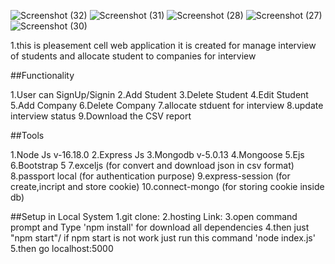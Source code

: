 ![Screenshot (32)](https://github.com/itsAkash1285/Placement-cell-App/assets/111186744/5297a6c7-4276-4a5d-a8cb-e26b72c744f2)
![Screenshot (31)](https://github.com/itsAkash1285/Placement-cell-App/assets/111186744/b746edcc-b9cd-4179-9a31-42dcb8f73445)
![Screenshot (28)](https://github.com/itsAkash1285/Placement-cell-App/assets/111186744/eadd35cb-f6bc-495d-922b-6afd1ea42080)
![Screenshot (27)](https://github.com/itsAkash1285/Placement-cell-App/assets/111186744/8903be11-2b85-4f9c-818f-947d16004d05)
![Screenshot (30)](https://github.com/itsAkash1285/Placement-cell-App/assets/111186744/6bb6f8c5-9a03-4e0d-856f-349f526b8359)





1.this is pleasement cell web application it is created for manage interview of students and allocate student to companies for interview


##Functionality

1.User can SignUp/Signin
2.Add Student
3.Delete Student
4.Edit Student
5.Add Company
6.Delete Company
7.allocate stduent for interview
8.update interview status
9.Download the CSV report

##Tools

1.Node Js v-16.18.0
2.Express Js
3.Mongodb v-5.0.13
4.Mongoose
5.Ejs
6.Bootstrap 5
7.exceljs (for convert and download json in csv format)
8.passport local (for authentication purpose)
9.express-session (for create,incript and store cookie)
10.connect-mongo (for storing cookie inside db)


##Setup in Local System
1.git clone:
2.hosting Link:
3.open command prompt and Type 'npm install' for download all dependencies
4.then just "npm start"/ if npm start is not work just run this command 'node index.js'
5.then go localhost:5000


